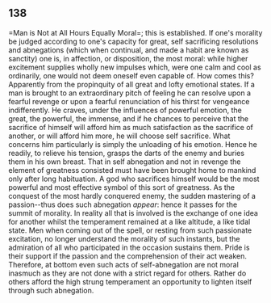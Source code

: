## 138

=Man is Not at All Hours Equally Moral=; this is established. If one's
morality be judged according to one's capacity for great, self
sacrificing resolutions and abnegations (which when continual, and made
a habit are known as sanctity) one is, in affection, or disposition, the
most moral: while higher excitement supplies wholly new impulses which,
were one calm and cool as ordinarily, one would not deem oneself even
capable of. How comes this? Apparently from the propinquity of all great
and lofty emotional states. If a man is brought to an extraordinary
pitch of feeling he can resolve upon a fearful revenge or upon a fearful
renunciation of his thirst for vengeance indifferently. He craves, under
the influences of powerful emotion, the great, the powerful, the
immense, and if he chances to perceive that the sacrifice of himself
will afford him as much satisfaction as the sacrifice of another, or
will afford him more, he will choose self sacrifice. What concerns him
particularly is simply the unloading of his emotion. Hence he readily,
to relieve his tension, grasps the darts of the enemy and buries them in
his own breast. That in self abnegation and not in revenge the element
of greatness consisted must have been brought home to mankind only after
long habituation. A god who sacrifices himself would be the most
powerful and most effective symbol of this sort of greatness. As the
conquest of the most hardly conquered enemy, the sudden mastering of a
passion--thus does such abnegation _appear_: hence it passes for the
summit of morality. In reality all that is involved is the exchange of
one idea for another whilst the temperament remained at a like altitude,
a like tidal state. Men when coming out of the spell, or resting from
such passionate excitation, no longer understand the morality of such
instants, but the admiration of all who participated in the occasion
sustains them. Pride is their support if the passion and the
comprehension of their act weaken. Therefore, at bottom even such acts
of self-abnegation are not moral inasmuch as they are not done with a
strict regard for others. Rather do others afford the high strung
temperament an opportunity to lighten itself through such abnegation.


